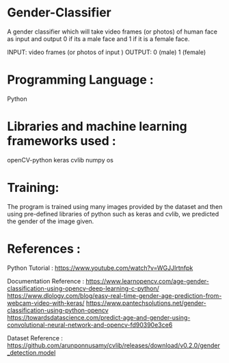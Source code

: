 # Gender-Classifier
A gender classifier which will take video frames (or photos) of human face as input and output 0 if its a male face and 1 if it is a female face.

INPUT: video frames (or photos of input )
OUTPUT: 0 (male)
		1 (female)

# Programming Language :
Python

# Libraries and machine learning frameworks used :
openCV-python
keras 
cvlib
numpy
os

# Training:
The program is trained using many images provided by the dataset and then using pre-defined libraries of python such as keras and cvlib, we predicted the gender of the image given.

# References :

Python Tutorial :
https://www.youtube.com/watch?v=WGJJIrtnfpk

Documentation Reference :
https://www.learnopencv.com/age-gender-classification-using-opencv-deep-learning-c-python/
https://www.dlology.com/blog/easy-real-time-gender-age-prediction-from-webcam-video-with-keras/
https://www.pantechsolutions.net/gender-classification-using-python-opencv
https://towardsdatascience.com/predict-age-and-gender-using-convolutional-neural-network-and-opencv-fd90390e3ce6

Dataset Reference : 
https://github.com/arunponnusamy/cvlib/releases/download/v0.2.0/gender_detection.model
